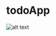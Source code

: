 # todoApp

![alt text](https://github.com/tomkmangattu/todoApp/blob/master/screenshots/screenshot(1).png)
